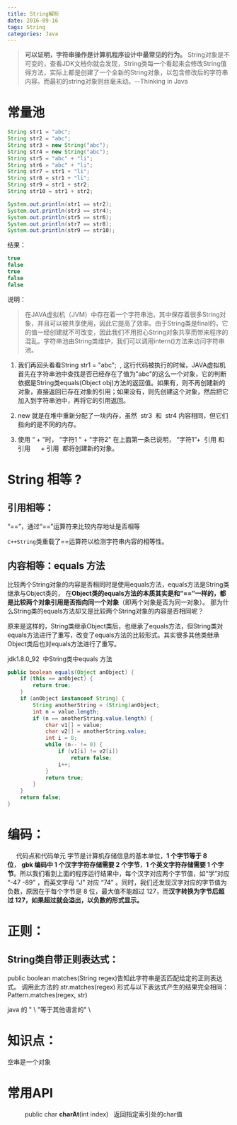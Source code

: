 ```yaml
---
title: String解析
date: 2016-09-16
tags: String
categories: Java
---
```



>**可以证明，字符串操作是计算机程序设计中最常见的行为。**
>String对象是不可变的，查看JDK文档你就会发现，String类每一个看起来会修改String值得方法，实际上都是创建了一个全新的String对象，以包含修改后的字符串内容。而最初的string对象则丝毫未动。--Thinking in Java
<!-- more -->

 # 常量池
``` java
String str1 = "abc";
String str2 = "abc";
String str3 = new String("abc");
String str4 = new String("abc");
String str5 = "abc" + "li";
String str6 = "abc" + "li";
String str7 = str1 + "li";
String str8 = str1 + "li";
String str9 = str1 + str2;
String str10 = str1 + str2;

System.out.println(str1 == str2);
System.out.println(str3 == str4);
System.out.println(str5 == str6);
System.out.println(str7 == str8);
System.out.println(str9 == str10);
```

结果：
``` java
true
false
true
false
false
```

说明：
> 在JAVA虚拟机（JVM）中存在着一个字符串池，其中保存着很多String对象，并且可以被共享使用，因此它提高了效率。由于String类是final的，它的值一经创建就不可改变，因此我们不用担心String对象共享而带来程序的混乱。字符串池由String类维护，我们可以调用intern()方法来访问字符串池。

1. 我们再回头看看String str1 = "abc";  , 这行代码被执行的时候，JAVA虚拟机首先在字符串池中查找是否已经存在了值为"abc"的这么一个对象，它的判断依据是String类equals(Object obj)方法的返回值。如果有，则不再创建新的对象，直接返回已存在对象的引用；如果没有，则先创建这个对象，然后把它加入到字符串池中，再将它的引用返回。

2. new 就是在堆中重新分配了一块内存，虽然  str3  和  str4 内容相同，但它们指向的是不同的内存。

3. 使用 “ + ”时，
"字符1 " + "字符2" 在上面第一条已说明，
 “字符1”+  引用 和
 引用      + 引用  都将创建新的对象。
# String 相等 ? #

## 引用相等： ##
“==”，通过“==”运算符来比较内存地址是否相等

`C++String`类重载了==运算符以检测字符串内容的相等性。

## 内容相等：equals 方法 ##

比较两个String对象的内容是否相同时是使用equals方法，equals方法是String类继承与Object类的，
在**Object类的equals方法的本质其实是和“==”一样的，都是比较两个对象引用是否指向同一个对象**（即两个对象是否为同一对象）。
那为什么String类的equals方法却又是比较两个String对象的内容是否相同呢？

原来是这样的，String类继承Object类后，也继承了equals方法，但String类对equals方法进行了重写，改变了equals方法的比较形式。其实很多其他类继承Object类后也对equals方法进行了重写。

jdk1.8.0_92  中String类中equals 方法
``` java
public boolean equals(Object anObject) {
    if (this == anObject) {
        return true;
    }
    if (anObject instanceof String) {
        String anotherString = (String)anObject;
        int n = value.length;
        if (n == anotherString.value.length) {
            char v1[] = value;
            char v2[] = anotherString.value;
            int i = 0;
            while (n-- != 0) {
                if (v1[i] != v2[i])
                    return false;
                i++;
            }
            return true;
        }
    }
    return false;
}
```

# 编码： #
     代码点和代码单元
字节是计算机存储信息的基本单位，**1 个字节等于 8 位**， **gbk 编码中 1 个汉字字符存储需要 2 个字节**，**1 个英文字符存储需要 1 个字节**。所以我们看到上面的程序运行结果中，每个汉字对应两个字节值，如“学”对应 “-47 -89” ，而英文字母 “J” 对应 “74” 。同时，我们还发现汉字对应的字节值为负数，原因在于每个字节是 8 位，最大值不能超过 127，而**汉字转换为字节后超过 127，如果超过就会溢出，以负数的形式显示。**

# 正则： #
## String类自带正则表达式：

public boolean matches(String regex)告知此字符串是否匹配给定的正则表达式。
调用此方法的 str.matches(regex) 形式与以下表达式产生的结果完全相同：
Pattern.matches(regex, str)


java 的 " \\ "等于其他语言的" \





# 知识点：

空串是一个对象

# 常用API
          public char **charAt**(int index)  
返回指定索引处的char值
